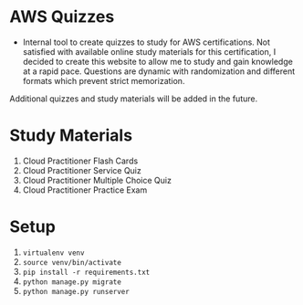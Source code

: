 # AWS Quizzes
- Internal tool to create quizzes to study for AWS certifications. Not satisfied with available online study materials for this certification, I decided to create this website to allow me to study and gain knowledge at a rapid pace. Questions are dynamic with randomization and different formats which prevent strict memorization. 

Additional quizzes and study materials will be added in the future.

# Study Materials
1. Cloud Practitioner Flash Cards
1. Cloud Practitioner Service Quiz
1. Cloud Practitioner Multiple Choice Quiz
1. Cloud Practitioner Practice Exam


# Setup

1. `virtualenv venv`
1. `source venv/bin/activate`
1. `pip install -r requirements.txt`
1. `python manage.py migrate`
1. `python manage.py runserver`
